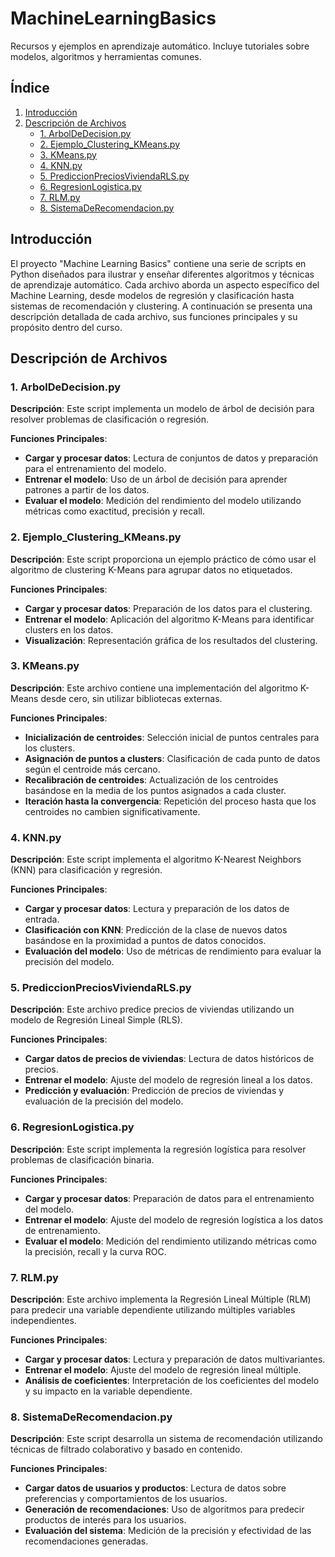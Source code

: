 # MachineLearningBasics

Recursos y ejemplos en aprendizaje automático. Incluye tutoriales sobre modelos, algoritmos y herramientas comunes.

## Índice
1. [Introducción](#introducción)
2. [Descripción de Archivos](#descripción-de-archivos)
   - [1. ArbolDeDecision.py](#1-arboldedecisionpy)
   - [2. Ejemplo_Clustering_KMeans.py](#2-ejemplo_clustering_kmeanspy)
   - [3. KMeans.py](#3-kmeanspy)
   - [4. KNN.py](#4-knnpy)
   - [5. PrediccionPreciosViviendaRLS.py](#5-prediccionpreciosviviendarlspy)
   - [6. RegresionLogistica.py](#6-regresionlogisticapy)
   - [7. RLM.py](#7-rlmpy)
   - [8. SistemaDeRecomendacion.py](#8-sistemaderecomendacionpy)

## Introducción

El proyecto "Machine Learning Basics" contiene una serie de scripts en Python diseñados para ilustrar y enseñar diferentes algoritmos y técnicas de aprendizaje automático. Cada archivo aborda un aspecto específico del Machine Learning, desde modelos de regresión y clasificación hasta sistemas de recomendación y clustering. A continuación se presenta una descripción detallada de cada archivo, sus funciones principales y su propósito dentro del curso.

## Descripción de Archivos

### 1. ArbolDeDecision.py
**Descripción**: Este script implementa un modelo de árbol de decisión para resolver problemas de clasificación o regresión.

**Funciones Principales**:
- **Cargar y procesar datos**: Lectura de conjuntos de datos y preparación para el entrenamiento del modelo.
- **Entrenar el modelo**: Uso de un árbol de decisión para aprender patrones a partir de los datos.
- **Evaluar el modelo**: Medición del rendimiento del modelo utilizando métricas como exactitud, precisión y recall.

### 2. Ejemplo_Clustering_KMeans.py
**Descripción**: Este script proporciona un ejemplo práctico de cómo usar el algoritmo de clustering K-Means para agrupar datos no etiquetados.

**Funciones Principales**:
- **Cargar y procesar datos**: Preparación de los datos para el clustering.
- **Entrenar el modelo**: Aplicación del algoritmo K-Means para identificar clusters en los datos.
- **Visualización**: Representación gráfica de los resultados del clustering.

### 3. KMeans.py
**Descripción**: Este archivo contiene una implementación del algoritmo K-Means desde cero, sin utilizar bibliotecas externas.

**Funciones Principales**:
- **Inicialización de centroides**: Selección inicial de puntos centrales para los clusters.
- **Asignación de puntos a clusters**: Clasificación de cada punto de datos según el centroide más cercano.
- **Recalibración de centroides**: Actualización de los centroides basándose en la media de los puntos asignados a cada cluster.
- **Iteración hasta la convergencia**: Repetición del proceso hasta que los centroides no cambien significativamente.

### 4. KNN.py
**Descripción**: Este script implementa el algoritmo K-Nearest Neighbors (KNN) para clasificación y regresión.

**Funciones Principales**:
- **Cargar y procesar datos**: Lectura y preparación de los datos de entrada.
- **Clasificación con KNN**: Predicción de la clase de nuevos datos basándose en la proximidad a puntos de datos conocidos.
- **Evaluación del modelo**: Uso de métricas de rendimiento para evaluar la precisión del modelo.

### 5. PrediccionPreciosViviendaRLS.py
**Descripción**: Este archivo predice precios de viviendas utilizando un modelo de Regresión Lineal Simple (RLS).

**Funciones Principales**:
- **Cargar datos de precios de viviendas**: Lectura de datos históricos de precios.
- **Entrenar el modelo**: Ajuste del modelo de regresión lineal a los datos.
- **Predicción y evaluación**: Predicción de precios de viviendas y evaluación de la precisión del modelo.

### 6. RegresionLogistica.py
**Descripción**: Este script implementa la regresión logística para resolver problemas de clasificación binaria.

**Funciones Principales**:
- **Cargar y procesar datos**: Preparación de datos para el entrenamiento del modelo.
- **Entrenar el modelo**: Ajuste del modelo de regresión logística a los datos de entrenamiento.
- **Evaluar el modelo**: Medición del rendimiento utilizando métricas como la precisión, recall y la curva ROC.

### 7. RLM.py
**Descripción**: Este archivo implementa la Regresión Lineal Múltiple (RLM) para predecir una variable dependiente utilizando múltiples variables independientes.

**Funciones Principales**:
- **Cargar y procesar datos**: Lectura y preparación de datos multivariantes.
- **Entrenar el modelo**: Ajuste del modelo de regresión lineal múltiple.
- **Análisis de coeficientes**: Interpretación de los coeficientes del modelo y su impacto en la variable dependiente.

### 8. SistemaDeRecomendacion.py
**Descripción**: Este script desarrolla un sistema de recomendación utilizando técnicas de filtrado colaborativo y basado en contenido.

**Funciones Principales**:
- **Cargar datos de usuarios y productos**: Lectura de datos sobre preferencias y comportamientos de los usuarios.
- **Generación de recomendaciones**: Uso de algoritmos para predecir productos de interés para los usuarios.
- **Evaluación del sistema**: Medición de la precisión y efectividad de las recomendaciones generadas.

